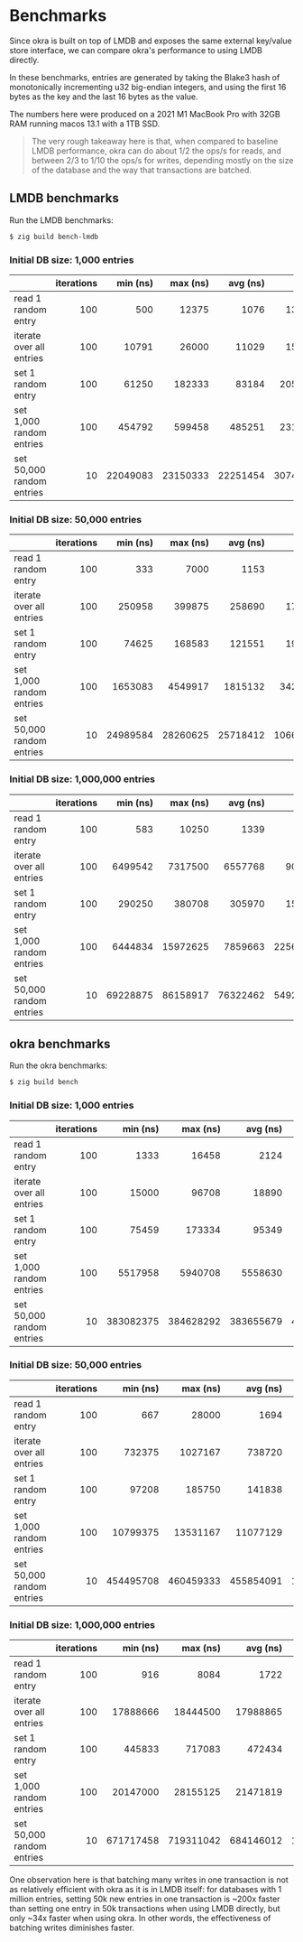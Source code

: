 # Benchmarks

Since okra is built on top of LMDB and exposes the same external key/value store interface, we can compare okra's performance to using LMDB directly.

In these benchmarks, entries are generated by taking the Blake3 hash of monotonically incrementing u32 big-endian integers, and using the first 16 bytes as the key and the last 16 bytes as the value.

The numbers here were produced on a 2021 M1 MacBook Pro with 32GB RAM running macos 13.1 with a 1TB SSD.

> The very rough takeaway here is that, when compared to baseline LMDB performance, okra can do about 1/2 the ops/s for reads, and between 2/3 to 1/10 the ops/s for writes, depending mostly on the size of the database and the way that transactions are batched.

## LMDB benchmarks

Run the LMDB benchmarks:

```sh
$ zig build bench-lmdb
```

### Initial DB size: 1,000 entries

|                                | iterations | min (ns) | max (ns) | avg (ns) |      std |    ops / s |
| :----------------------------- | ---------: | -------: | -------: | -------: | -------: | ---------: |
| read 1 random entry            |        100 |      500 |    12375 |     1076 |     1346 |     929368 |
| iterate over all entries       |        100 |    10791 |    26000 |    11029 |     1506 |   90670051 |
| set 1 random entry             |        100 |    61250 |   182333 |    83184 |    20578 |      12021 |
| set 1,000 random entries       |        100 |   454792 |   599458 |   485251 |    23193 |    2060789 |
| set 50,000 random entries      |         10 | 22049083 | 23150333 | 22251454 |   307460 |    2247044 |

### Initial DB size: 50,000 entries

|                                | iterations | min (ns) | max (ns) | avg (ns) |      std |    ops / s |
| :----------------------------- | ---------: | -------: | -------: | -------: | -------: | ---------: |
| read 1 random entry            |        100 |      333 |     7000 |     1153 |      691 |     867302 |
| iterate over all entries       |        100 |   250958 |   399875 |   258690 |    17911 |  193281533 |
| set 1 random entry             |        100 |    74625 |   168583 |   121551 |    19080 |       8226 |
| set 1,000 random entries       |        100 |  1653083 |  4549917 |  1815132 |   342399 |     550924 |
| set 50,000 random entries      |         10 | 24989584 | 28260625 | 25718412 |  1066868 |    1944132 |

### Initial DB size: 1,000,000 entries

|                                | iterations | min (ns) | max (ns) | avg (ns) |      std |    ops / s |
| :----------------------------- | ---------: | -------: | -------: | -------: | -------: | ---------: |
| read 1 random entry            |        100 |      583 |    10250 |     1339 |      971 |     746825 |
| iterate over all entries       |        100 |  6499542 |  7317500 |  6557768 |    90276 |  152490908 |
| set 1 random entry             |        100 |   290250 |   380708 |   305970 |    15935 |       3268 |
| set 1,000 random entries       |        100 |  6444834 | 15972625 |  7859663 |  2256396 |     127231 |
| set 50,000 random entries      |         10 | 69228875 | 86158917 | 76322462 |  5492760 |     655115 |

## okra benchmarks

Run the okra benchmarks:

```sh
$ zig build bench
```

### Initial DB size: 1,000 entries

|                                | iterations |   min (ns) |   max (ns) |   avg (ns) |        std |    ops / s |
| :----------------------------- | ---------: | ---------: | ---------: | ---------: | ---------: | ---------: |
| read 1 random entry            |        100 |       1333 |      16458 |       2124 |       1680 |     470809 |
| iterate over all entries       |        100 |      15000 |      96708 |      18890 |      10718 |   52938062 |
| set 1 random entry             |        100 |      75459 |     173334 |      95349 |      17728 |      10487 |
| set 1,000 random entries       |        100 |    5517958 |    5940708 |    5558630 |      49607 |     179900 |
| set 50,000 random entries      |         10 |  383082375 |  384628292 |  383655679 |     455967 |     130325 |

### Initial DB size: 50,000 entries

|                                | iterations |   min (ns) |   max (ns) |   avg (ns) |        std |    ops / s |
| :----------------------------- | ---------: | ---------: | ---------: | ---------: | ---------: | ---------: |
| read 1 random entry            |        100 |        667 |      28000 |       1694 |       2712 |     590318 |
| iterate over all entries       |        100 |     732375 |    1027167 |     738720 |      29551 |   67684643 |
| set 1 random entry             |        100 |      97208 |     185750 |     141838 |      24784 |       7050 |
| set 1,000 random entries       |        100 |   10799375 |   13531167 |   11077129 |     443500 |      90276 |
| set 50,000 random entries      |         10 |  454495708 |  460459333 |  455854091 |    1776659 |     109684 |

### Initial DB size: 1,000,000 entries

|                                | iterations |   min (ns) |   max (ns) |   avg (ns) |        std |    ops / s |
| :----------------------------- | ---------: | ---------: | ---------: | ---------: | ---------: | ---------: |
| read 1 random entry            |        100 |        916 |       8084 |       1722 |        970 |     580720 |
| iterate over all entries       |        100 |   17888666 |   18444500 |   17988865 |      91735 |   55589944 |
| set 1 random entry             |        100 |     445833 |     717083 |     472434 |      30761 |       2116 |
| set 1,000 random entries       |        100 |   20147000 |   28155125 |   21471819 |    1739645 |      46572 |
| set 50,000 random entries      |         10 |  671717458 |  719311042 |  684146012 |   13422370 |      73083 |

One observation here is that batching many writes in one transaction is not as relatively efficient with okra as it is in LMDB itself: for databases with 1 million entries, setting 50k new entries in one transaction is ~200x faster than setting one entry in 50k transactions when using LMDB directly, but only ~34x faster when using okra. In other words, the effectiveness of batching writes diminishes faster.
